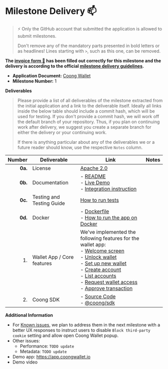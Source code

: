 # Milestone Delivery :mailbox:

> ⚡ Only the GitHub account that submitted the application is allowed to submit milestones. 
> 
> Don't remove any of the mandatory parts presented in bold letters or as headlines! Lines starting with `>`, such as this one, can be removed.

**The [invoice form :pencil:](https://docs.google.com/forms/d/e/1FAIpQLSfmNYaoCgrxyhzgoKQ0ynQvnNRoTmgApz9NrMp-hd8mhIiO0A/viewform) has been filled out correctly for this milestone and the delivery is according to the official [milestone delivery guidelines](https://github.com/w3f/Grants-Program/blob/master/docs/Support%20Docs/milestone-deliverables-guidelines.md).**  

* **Application Document:** [Coong Wallet](https://github.com/w3f/Grants-Program/blob/master/applications/coong_wallet.md)
* **Milestone Number:** 1

**Deliverables**
> Please provide a list of all deliverables of the milestone extracted from the initial application and a link to the deliverable itself. Ideally all links inside the below table should include a commit hash, which will be used for testing. If you don't provide a commit hash, we will work off the default branch of your repository. Thus, if you plan on continuing work after delivery, we suggest you create a separate branch for either the delivery or your continuing work. 
> 
> If there is anything particular about any of the deliverables we or a future reader should know, use the respective `Notes` column.

| Number | Deliverable | Link | Notes |
| -----: | ----------- | ------------- | ------------- |
| **0a.** | License | [Apache 2.0](https://github.com/CoongCrafts/coong-wallet/blob/w3f-milestone-1/LICENSE) |
| **0b.** | Documentation | - [README](https://github.com/CoongCrafts/coong-wallet/blob/w3f-milestone-1/README.md)<br/>- [Live Demo](https://app.coongwallet.io/)<br/>- [Integration instruction](https://github.com/CoongCrafts/coong-wallet/blob/w3f-milestone-1/README.md#integrate-coong-wallet-into-your-dapps) |
| **0c.** | Testing and Testing Guide | [How to run tests](https://github.com/CoongCrafts/coong-wallet/tree/w3f-milestone-1#how-to-run-tests) |
| **0d.** | Docker | - [Dockerfile](https://github.com/CoongCrafts/coong-wallet/blob/w3f-milestone-1/Dockerfile)<br/>- [How to run the app on Docker](https://github.com/CoongCrafts/coong-wallet/blob/w3f-milestone-1/README.md#run-it-on-docker) |
| 1. | Wallet App / Core features | We've implemented the following features for the wallet app:<br/>- [Welcome screen](https://github.com/CoongCrafts/coong-wallet/blob/w3f-milestone-1/packages/ui/src/components/pages/Welcome.tsx)<br/>- [Unlock wallet](https://github.com/CoongCrafts/coong-wallet/blob/w3f-milestone-1/packages/ui/src/components/pages/UnlockWallet.tsx)<br/>- [Set up new wallet](https://github.com/CoongCrafts/coong-wallet/tree/w3f-milestone-1/packages/ui/src/components/pages/NewWallet/index.tsx)<br/>- [Create account](https://github.com/CoongCrafts/coong-wallet/blob/w3f-milestone-1/packages/ui/src/components/shared/NewAccountButton.tsx)<br/>- [List accounts](https://github.com/CoongCrafts/coong-wallet/blob/w3f-milestone-1/packages/ui/src/components/pages/Accounts/index.tsx)<br/>- [Request wallet access](https://github.com/CoongCrafts/coong-wallet/blob/w3f-milestone-1/packages/ui/src/components/pages/Request/RequestAccess/index.tsx)<br/>- [Approve transaction](https://github.com/CoongCrafts/coong-wallet/blob/w3f-milestone-1/packages/ui/src/components/pages/Request/RequestTransactionApproval/index.tsx) |
| 2. | Coong SDK | - [Source Code](https://github.com/CoongCrafts/coong-wallet/tree/w3f-milestone-1/packages/sdk)<br/> - [@coong/sdk](https://www.npmjs.com/package/@coong/sdk) |

**Additional Information**
- For [Known issues](https://github.com/CoongCrafts/coong-wallet/tree/w3f-milestone-1#known-issues), we plan to address them in the next milestone with a better UX responses to instruct users to disable `Block third-party cookie` setting and allow open Coong Wallet popup.
- Other issues:
  - Performance: `TODO update`
  - Metadata: `TODO update`
- Demo app: https://app.coongwallet.io
- Demo video
